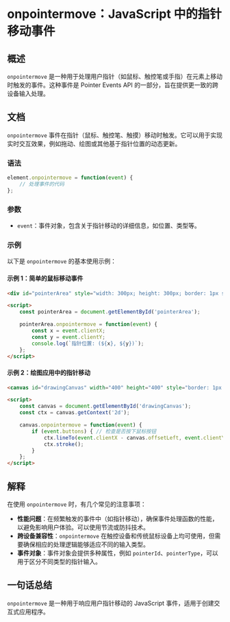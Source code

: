 <!--
Meta Description: # onpointermove：JavaScript 中的指针移动事件 ## 概述 `onpointermove` 是一种用于处理用户指针（如鼠标、触控笔或手指）在元素上移动时触发的事件。这种事件是 Pointer Events API 的一部分，旨在提供更一致的跨设备输入处理。 ## 文档 `on...
Meta Keywords: onpointermove, event, canvas, const, pointerarea
-->

# onpointermove：JavaScript 中的指针移动事件

## 概述
`onpointermove` 是一种用于处理用户指针（如鼠标、触控笔或手指）在元素上移动时触发的事件。这种事件是 Pointer Events API 的一部分，旨在提供更一致的跨设备输入处理。

## 文档
`onpointermove` 事件在指针（鼠标、触控笔、触摸）移动时触发。它可以用于实现实时交互效果，例如拖动、绘图或其他基于指针位置的动态更新。

### 语法
```javascript
element.onpointermove = function(event) {
    // 处理事件的代码
};
```

### 参数
- `event`：事件对象，包含关于指针移动的详细信息，如位置、类型等。

### 示例
以下是 `onpointermove` 的基本使用示例：

#### 示例 1：简单的鼠标移动事件
```html
<div id="pointerArea" style="width: 300px; height: 300px; border: 1px solid black;"></div>

<script>
    const pointerArea = document.getElementById('pointerArea');

    pointerArea.onpointermove = function(event) {
        const x = event.clientX;
        const y = event.clientY;
        console.log(`指针位置: (${x}, ${y})`);
    };
</script>
```

#### 示例 2：绘图应用中的指针移动
```html
<canvas id="drawingCanvas" width="400" height="400" style="border: 1px solid black;"></canvas>

<script>
    const canvas = document.getElementById('drawingCanvas');
    const ctx = canvas.getContext('2d');

    canvas.onpointermove = function(event) {
        if (event.buttons) { // 检查是否按下鼠标按钮
            ctx.lineTo(event.clientX - canvas.offsetLeft, event.clientY - canvas.offsetTop);
            ctx.stroke();
        }
    };
</script>
```

## 解释
在使用 `onpointermove` 时，有几个常见的注意事项：
- **性能问题**：在频繁触发的事件中（如指针移动），确保事件处理函数的性能，以避免影响用户体验。可以使用节流或防抖技术。
- **跨设备兼容性**：`onpointermove` 在触控设备和传统鼠标设备上均可使用，但需要确保相应的处理逻辑能够适应不同的输入类型。
- **事件对象**：事件对象会提供多种属性，例如 `pointerId`、`pointerType`，可以用于区分不同类型的指针输入。

## 一句话总结
`onpointermove` 是一种用于响应用户指针移动的 JavaScript 事件，适用于创建交互式应用程序。